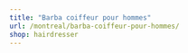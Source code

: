 ```yaml
---
title: "Barba coiffeur pour hommes"
url: /montreal/barba-coiffeur-pour-hommes/
shop: hairdresser
---
```


